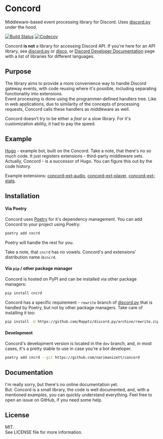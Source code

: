 # Concord

Middleware-based event processing library for Discord. Uses
[discord.py](https://github.com/Rapptz/discord.py) under the hood.

[![Build Status](https://img.shields.io/travis/narimanizett/concord/dev.svg?style=flat-square)](https://travis-ci.org/narimanizett/concord)
[![Codecov](https://img.shields.io/codecov/c/github/narimanizett/concord/dev.svg?style=flat-square)](https://codecov.io/gh/narimanizett/concord)

Concord **is not** a library for accessing Discord API. If you're here for an
API library, see [discord.py](https://github.com/Rapptz/discord.py) or
[disco](https://github.com/b1naryth1ef/disco), or
[Discord Developer Documentation](https://discordapp.com/developers/docs/topics/community-resources)
page with a list of libraries for different languages.

## Purpose

The library aims to provide a more convenience way to handle Discord gateway
events, with code reusing where it's possible, including separating
functionality into extensions.  
Event processing is done using the programmer-defined handlers tree. Like in web
applications, due to similarity of the concepts of processing requests, Concord
calls these handlers as middleware as well.

Concord doesn't try to be either a *fast* or a *slow* library. For it's
customization ability, it had to pay the speed.

## Example

[Hugo](https://github.com/narimanizett/hugo) - example bot, built on the Concord.
Take a note, that there's no so much code. It just registers extensions -
third-party middleware sets.  
Actually, Concord - is a successor of Hugo. You can figure this out by the code
history.

Example extensions:
[concord-ext-audio](https://github.com/narimanizett/concord-ext-audio),
[concord-ext-player](https://github.com/narimanizett/concord-ext-player),
[concord-ext-stats](https://github.com/narimanizett/concord-ext-stats).

## Installation

#### Via Poetry

Concord uses [Poetry](https://github.com/sdispater/poetry) for it's dependency
management. You can add Concord to your project using Poetry:

```bash
poetry add cncrd
```

Poetry will handle the rest for you.

Take a note, that `cncrd` has no vowels. Concord's and extensions' distribution
name is`cncrd`.  

#### Via `pip` / other package manager

Concord is hosted on PyPI and can be installed via other package managers:

```bash
pip install cncrd
```

Concord has a specific requirement - `rewrite` branch of
[discord.py](https://github.com/Rapptz/discord.py) that is handled by Poetry,
but not by other package managers. Take care of installing it too:

```bash
pip install -U https://github.com/Rapptz/discord.py/archive/rewrite.zip#egg=discord.py
```

#### Development

Concord's development version is located in the `dev` branch, and, in most
cases, it's a pretty stable to use in case you're a bot developer.

```bash
poetry add cncrd --git https://github.com/narimanizett/concord
```

## Documentation

I'm really sorry, but there's no online documentation yet.  
But. Concord is a small library, the code is well documented, and, with a
mentioned examples, you can quickly understand everything. Feel free to open an
issue on GitHub, if you need some help.

## License

MIT.  
See LICENSE file for more information.
